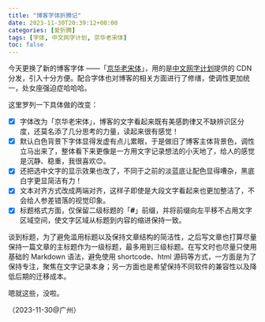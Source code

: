 ```yaml
---
title: "博客字体折腾记"
date: 2023-11-30T20:39:12+08:00
categories: [爱折腾]
tags: [字体, 中文网字计划, 京华老宋体]
toc: false
---
```


今天更换了新的博客字体 ——「[京华老宋体](https://chinese-font.netlify.app/fonts/jhlst/%E4%BA%AC%E8%8F%AF%E8%80%81%E5%AE%8B%E4%BD%93v1_007/)」，用的是[中文网字计划](https://chinese-font.netlify.app/)提供的 CDN 分发，引入十分方便。配合字体也对博客的相关方面进行了修缮，使调性更加统一，处女座强迫症哈哈哈。

这里罗列一下具体做的改变：

- [x] 字体改为「京华老宋体」，博客的文字看起来既有美感韵律又不缺辨识区分度，还莫名添了几分思考的力量，读起来很有感觉！
- [x] 默认白色背景下字体显得发虚有点儿累眼，于是做旧了博客主体背景色，调性立马出来了，整体看下来更像是一方用文字记录想法的小天地了，给人的感觉是沉静、稳重，我很喜欢😊。
- [x] 还把选中文字的显示效果也改了，不同于之前的淡蓝底让配色显得嘈杂，黑底白字更显简洁有力！
- [x] 文本对齐方式改成两端对齐，这样子即使是大段文字看起来也更加整洁了，不会给人参差错落的视觉印象。
- [x] 标题格式方面，仅保留二级标题的「**#**」前缀，并将前缀向左平移不占用文字区域空间，使文字区域从标题到内容的缩进保持一致。

谈到标题，为了避免滥用标题以及保持文章结构的简洁性，之后写文章也打算尽量保持一篇文章的主标题作为一级标题，最多用到三级标题。在写文时也尽量只使用基础的 Markdown 语法，避免使用 shortcode、html 源码等方式，一方面是为了保持专注，聚焦在文字记录本身；另一方面也是希望保持不同软件的兼容性以及降低后期的迁移成本。

嗯就这些，没啦。

（2023-11-30@广州）